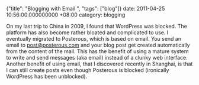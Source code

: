 {"title": "Blogging with Email  ", "tags": ["blog"]}
date: 2011-04-25 10:56:00.000000000 +08:00
category: blogging

On my last trip to China in 2009, I found that WordPress was blocked. The platform has also become rather bloated and complicated to use. I eventually migrated to Posterous, which is based on email. You send an email to [post@posterous.com](mailto:post@posterous.com) and your blog post get created automatically from the content of the mail. This has the benefit of using a mature system to write and send messages (aka email) instead of a clunky web interface. Another benefit of using email, that I discovered recently in Shanghai, is that I can still create posts even though Posterous is blocked (ironically WordPress has been unblocked).
